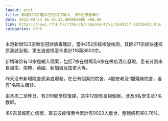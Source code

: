 ```yaml
---
layout: post
title: 新增523宗確診包括13宗輸入　多9名患者離世
date: 2022-04-23 16:39:22.000000000 +08:00
link: https://news.rthk.hk/rthk/ch/component/k2/1645317-20220423.htm
categories: rthk
---
```


本港新增523宗新型冠狀病毒確診，當中252宗經核酸檢測，其餘271宗經快速抗原測試呈報，第五波疫情至今累計118萬8800宗。

新增確診有13宗是輸入個案，包括7宗在機場及6宗在檢疫酒店發現，患者分別來自越南、南韓、英國、新加坡及加拿大等。

昨天沒有新增院舍感染或爆發，在已有個案的院舍，4間安老及1間殘疾院舍，各有1名院友確診。

由本周二至昨日，有299間學校復課，其中12間有呈報個案，涉及8名學生及7名教師。

多9宗呈報死亡個案，第五波疫情至今累計有9023人離世，整體病死率0.76%。
